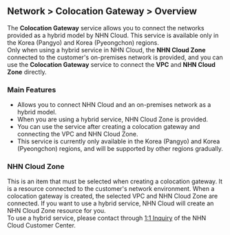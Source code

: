 ## Network > Colocation Gateway > Overview

The **Colocation Gateway** service allows you to connect the networks provided as a hybrid model by NHN Cloud. This service is available only in the Korea (Pangyo) and Korea (Pyeongchon) regions.<br>
Only when using a hybrid service in NHN Cloud, the **NHN Cloud Zone** connected to the customer's on-premises network is provided, and you can use the **Colocation Gateway** service to connect the **VPC** and **NHN Cloud Zone** directly.

### Main Features

* Allows you to connect NHN Cloud and an on-premises network as a hybrid model.
* When you are using a hybrid service, NHN Cloud Zone is provided.
* You can use the service after creating a colocation gateway and connecting the VPC and NHN Cloud Zone.
* This service is currently only available in the Korea (Pangyo) and Korea (Pyeongchon) regions, and will be supported by other regions gradually.

### NHN Cloud Zone

This is an item that must be selected when creating a colocation gateway. It is a resource connected to the customer's network environment. When a colocation gateway is created, the selected VPC and NHN Cloud Zone are connected. If you want to use a hybrid service, NHN Cloud will create an NHN Cloud Zone resource for you.<br>To use a hybrid service, please contact through [1:1 Inquiry](https://www.toast.com/kr/support/inquiry) of the NHN Cloud Customer Center.
